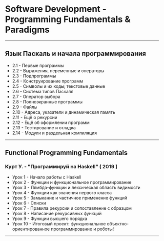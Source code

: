 # Software Development - Programming Fundamentals & Paradigms

---

## Язык Паскаль и начала программирования

* 2.1 - Первые программы
* 2.2 - Выражения, переменные и операторы
* 2.3 - Подпрограммы
* 2.4 - Конструирование программ
* 2.5 - Символы и их коды; текстовые данные
* 2.6 - Система типов Паскаля
* 2.7 - Оператор выбора
* 2.8 - Полноэкранные программы
* 2.9 - Файлы
* 2.10 - Адреса, указатели и динамическая память
* 2.11 - Ещё о рекурсии
* 2.12 - Ещё об оформлении программ
* 2.13 - Тестирование и отладка
* 2.14 - Модули и раздельная компиляция

---

## Functional Programming Fundamentals

### Курт У. - "Программируй на Haskell" ( 2019 )

* Урок 1 - Начало работы с Haskell
* Урок 2 - Функции и функциональное программирование
* Урок 3 - Лямбда-функции и лексическая область видимости
* Урок 4 - Функции как значения первого класса
* Урок 5 - Замыкание и частичное применение функций
* Урок 6 - Списки
* Урок 7 - Правила рекурсии и сопоставление с образцом
* Урок 8 - Написание рекурсивных функций
* Урок 9 - Функции высшего порядка
* Урок 10 - Итоговый проект: функциональное объектно-ориентированное программирование и роботы!

---
